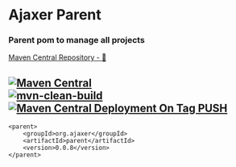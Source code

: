 # Ajaxer Parent

### Parent pom to manage all projects

[Maven Central Repository - 🔗](https://mvnrepository.com/artifact/org.ajaxer/parent)

[![Maven Central](https://maven-badges.herokuapp.com/maven-central/org.ajaxer/parent/badge.svg)](https://maven-badges.herokuapp.com/maven-central/org.ajaxer/parent)  
[![mvn-clean-build](https://github.com/ajaxer-org/ajaxer-parent/actions/workflows/mvn-clean-build.yml/badge.svg)](https://github.com/ajaxer-org/ajaxer-parent/actions/workflows/mvn-clean-build.yml)  
[![Maven Central Deployment On Tag PUSH](https://github.com/ajaxer-org/ajaxer-parent/actions/workflows/publish-to-maven-central-with-tag.yml/badge.svg)](https://github.com/ajaxer-org/ajaxer-parent/actions/workflows/publish-to-maven-central-with-tag.yml)
---

```
<parent>
    <groupId>org.ajaxer</groupId>
    <artifactId>parent</artifactId>
    <version>0.0.8</version>
</parent>
```